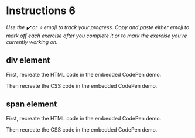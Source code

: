 # Instructions 6

*Use the ✔️ or ⭐️ emoji to track your progress. Copy and paste either emoji to mark off each exercise after you complete it or to mark the exercise you're currently working on.*

## div element

First, recreate the HTML code in the embedded CodePen demo.

Then recreate the CSS code in the embedded CodePen demo.


## span element

First, recreate the HTML code in the embedded CodePen demo.

Then recreate the CSS code in the embedded CodePen demo.
